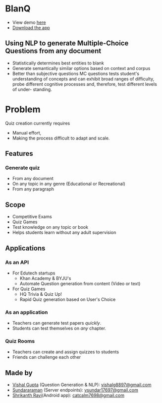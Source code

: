 # BlanQ 
- View demo [here](http://bit.ly/blanqAppDemo)
- [Download the app](http://app.blanq.xyz)

## Using NLP to generate Multiple-Choice Questions from any document
- Statistically determines best entities to blank
- Generate semantically similar options based on context and corpus
- Better than subjective questions
    MC questions tests student's understanding of concepts and can exhibit broad ranges of difficulty,
    probe different cognitive processes and, therefore, test different levels of under- standing.

# Problem
Quiz creation currently requires
- Manual effort,
- Making  the process difficult to adapt and scale. 

## Features 
### Generate quiz
- From any document
- On any topic in any genre (Educational or Recreational)
- From any paragraph

## Scope
- Competitive Exams 
- Quiz Games
- Test knowledge on any topic or book
- Helps students learn without any adult supervision

## Applications

### As an API
- For Edutech startups
  - Khan Academy & BYJU's
  - Automate Question generation from content (Video or text)
- For Quiz Games
  - HQ Trivia & Quiz Up!
  - Rapid Quiz generation based on User's Choice

### As an application
- Teachers can generate test papers *quickly*.
- Students can test themselves on *any* chapter.

### Quiz Rooms
- Teachers can create and assign quizzes to students
- Friends can challenge each other


## Made by
- [Vishal Gupta](github.com/py-ranoid) (Question Generation & NLP): vishalg8897@gmail.com
- [Sundararaman](github.com/vsundar17697) (Server endpoints): vsundar17697@gmail.com
- [Shrikanth Ravi](github.com/shrikanth7698)(Android app): catcalm7698@gmail.com
